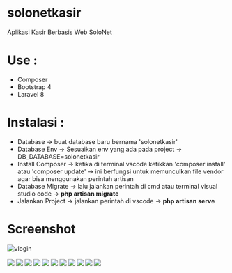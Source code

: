# solonetkasir
Aplikasi Kasir Berbasis Web SoloNet

# Use :
  - Composer
  - Bootstrap 4
  - Laravel 8
  
# Instalasi : 
 - Database -> buat database baru bernama 'solonetkasir'
 - Database Env -> Sesuaikan env yang ada pada project -> DB_DATABASE=solonetkasir
 - Install Composer -> ketika di terminal vscode ketikkan 'composer install' atau 'composer update' -> ini berfungsi untuk memunculkan file vendor agar bisa menggunakan perintah artisan
 - Database Migrate -> lalu jalankan perintah di cmd atau terminal visual studio code -> <b>php artisan migrate</b>
 - Jalankan Project -> jalankan perintah di vscode -> <b>php artisan serve</b>
 
# Screenshot

![vlogin](https://user-images.githubusercontent.com/94435779/151105254-95f769b9-1f6b-4d79-a86b-6b6cc67dde27.PNG)

<img align="center" src="public\img\vdashboard.png" />

<img align="center" src="public\img\vkategori.png" />

<img align="center" src="public\img\vproduk.png" />

<img align="center" src="public\img\vmember.png" />

<img align="center" src="public\img\vsupplier.png" />

<img align="center" src="public\img\vpengeluaran.png" />

<img align="center" src="public\img\vpembelian.png" />

<img align="center" src="public\img\vpenjualan.png" />

<img align="center" src="public\img\vlaporan.png" />

<img align="center" src="public\img\vuser.png" />

<img align="center" src="public\img\vpengaturan.png" />
